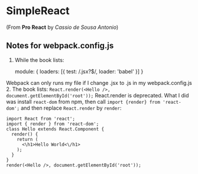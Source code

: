 # SimpleReact
(From **Pro React** by *Cassio de Sousa Antonio*)
## Notes for webpack.config.js
1. While the book lists:

    module: {
      loaders: [{
        test: /\.jsx?$/,
        loader: 'babel'
      }]
    }

Webpack can only runs my file if I change .jsx to .js in my webpack.config.js
2. The book lists:
`React.render(<Hello />, document.getElementById('root'));`
React.render is deprecated. What I did was install `react-dom` from npm, then call `import {render} from 'react-dom';` and then replace `React.render` by `render`:

    import React from 'react';
    import { render } from 'react-dom';
    class Hello extends React.Component {
      render() {
        return (
          <\h1>Hello World<\/h1>
        );
      }
    }
    render(<Hello />, document.getElementById('root'));
